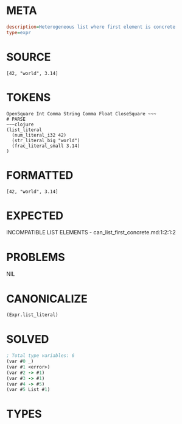 # META
~~~ini
description=Heterogeneous list where first element is concrete
type=expr
~~~
# SOURCE
~~~roc
[42, "world", 3.14]
~~~
# TOKENS
~~~text
OpenSquare Int Comma String Comma Float CloseSquare ~~~
# PARSE
~~~clojure
(list_literal
  (num_literal_i32 42)
  (str_literal_big "world")
  (frac_literal_small 3.14)
)
~~~
# FORMATTED
~~~roc
[42, "world", 3.14]
~~~
# EXPECTED
INCOMPATIBLE LIST ELEMENTS - can_list_first_concrete.md:1:2:1:2
# PROBLEMS
NIL
# CANONICALIZE
~~~clojure
(Expr.list_literal)
~~~
# SOLVED
~~~clojure
; Total type variables: 6
(var #0 _)
(var #1 <error>)
(var #2 -> #1)
(var #3 -> #1)
(var #4 -> #5)
(var #5 List #1)
~~~
# TYPES
~~~roc
~~~
